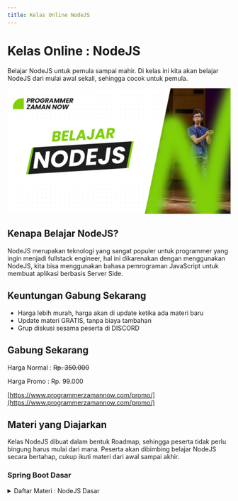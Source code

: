 ```yaml
---
title: Kelas Online NodeJS
---
```


# Kelas Online : NodeJS

Belajar NodeJS untuk pemula sampai mahir. Di kelas ini kita akan belajar NodeJS dari mulai awal sekali, sehingga cocok untuk pemula.

![Spring Boot](/img/kelas-online/big/nodejs.jpg)

## Kenapa Belajar NodeJS?

NodeJS merupakan teknologi yang sangat populer untuk programmer yang ingin menjadi fullstack engineer, hal ini dikarenakan 
dengan menggunakan NodeJS, kita bisa menggunakan bahasa pemrograman JavaScript untuk membuat aplikasi berbasis Server Side.

## Keuntungan Gabung Sekarang

- Harga lebih murah, harga akan di update ketika ada materi baru
- Update materi GRATIS, tanpa biaya tambahan
- Grup diskusi sesama peserta di DISCORD

## Gabung Sekarang

Harga Normal : ~~Rp. 350.000~~

Harga Promo : Rp. 99.000

[https://www.programmerzamannow.com/promo/](https://www.programmerzamannow.com/promo/)

## Materi yang Diajarkan

Kelas NodeJS dibuat dalam bentuk Roadmap, sehingga peserta tidak perlu bingung harus mulai dari mana.
Peserta akan dibimbing belajar NodeJS secara bertahap, cukup ikuti materi dari awal sampai akhir.

### Spring Boot Dasar

<details>
<summary>Daftar Materi : NodeJS Dasar</summary>

```text
00:00:00 - Pendahuluan
00:02:21 - Pengenalan NodeJS
00:08:35 - Web Application
00:14:43 - Concurrency dan Parallel
00:23:50 - Threadpool Web Model
00:31:03 - Blocking dan Non Blocking
00:34:02 - NodeJS Architecture
00:42:44 - Menginstall NodeJS
00:50:31 - Hello World
00:55:28 - NodeJS REPL
00:59:20 - NodeJS Standard Library
01:03:16 - Modules
01:08:35 - Require Function
01:11:46 - Global Async di Module
01:15:25 - OS
01:20:07 - Path
01:24:05 - File System
01:30:39 - Debugger
01:40:59 - DNS
01:44:10 - Events
01:49:53 - Globals
01:52:22 - Process
02:00:33 - Readline
02:06:47 - Report
02:12:11 - Buffer
02:20:04 - Stream
02:27:22 - Timer
02:34:34 - Net
02:46:10 - URL
02:50:07 - Util
02:55:28 - Zlib
03:02:22 - Console
03:07:00 - Worker Threads
03:16:34 - HTTP Client
03:23:27 - HTTP Server
03:33:30 - Cluster
03:46:15 - Materi Selanjutnya
```

</details>

